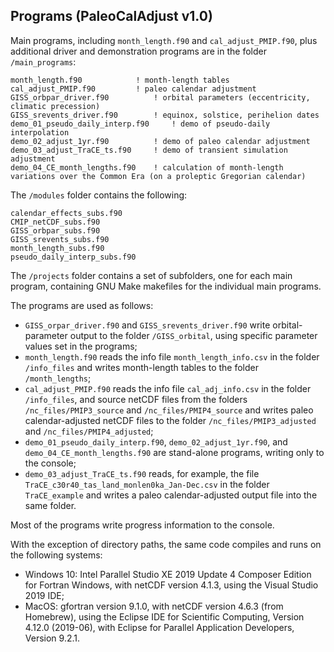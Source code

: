 ## Programs (PaleoCalAdjust v1.0) ##

Main programs, including `month_length.f90` and `cal_adjust_PMIP.f90`, plus additional driver and demonstration programs are in the folder `/main_programs`:

	month_length.f90			! month-length tables
	cal_adjust_PMIP.f90			! paleo calendar adjustment
	GISS_orbpar_driver.f90			! orbital parameters (eccentricity, climatic precession)
	GISS_srevents_driver.f90		! equinox, solstice, perihelion dates
	demo_01_pseudo_daily_interp.f90		! demo of pseudo-daily interpolation
	demo_02_adjust_1yr.f90			! demo of paleo calendar adjustment
	demo_03_adjust_TraCE_ts.f90		! demo of transient simulation adjustment
	demo_04_CE_month_lengths.f90	! calculation of month-length variations over the Common Era (on a proleptic Gregorian calendar)

The `/modules` folder contains the following:

	calendar_effects_subs.f90
	CMIP_netCDF_subs.f90
	GISS_orbpar_subs.f90
	GISS_srevents_subs.f90
	month_length_subs.f90
	pseudo_daily_interp_subs.f90

The `/projects` folder contains a set of subfolders, one for each main program, containing GNU Make makefiles for the individual main programs.

The programs are used as follows:

- `GISS_orpar_driver.f90` and `GISS_srevents_driver.f90` write orbital-parameter output to the folder `/GISS_orbital`, using specific parameter values set in the programs;
- `month_length.f90` reads the info file `month_length_info.csv` in the folder `/info_files` and writes month-length tables to the folder `/month_lengths`;
- `cal_adjust_PMIP.f90` reads the info file `cal_adj_info.csv` in the folder `/info_files`, and source netCDF files from the folders `/nc_files/PMIP3_source` and `/nc_files/PMIP4_source` and writes paleo calendar-adjusted netCDF files to the folder `/nc_files/PMIP3_adjusted` and `/nc_files/PMIP4_adjusted`;
- `demo_01_pseudo_daily_interp.f90`, `demo_02_adjust_1yr.f90`, and `demo_04_CE_month_lengths.f90` are stand-alone programs, writing only to the console;
- `demo_03_adjust_TraCE_ts.f90` reads, for example, the file `TraCE_c30r40_tas_land_monlen0ka_Jan-Dec.csv` in the folder `TraCE_example` and writes a paleo calendar-adjusted output file into the same folder.

Most of the programs write progress information to the console.

With the exception of directory paths, the same code compiles and runs on the following systems:

- Windows 10: Intel Parallel Studio XE 2019 Update 4 Composer Edition for Fortran Windows, with netCDF version 4.1.3, using the Visual Studio 2019 IDE; 
- MacOS: gfortran version 9.1.0, with netCDF version 4.6.3 (from Homebrew), using the Eclipse IDE for Scientific Computing, Version 4.12.0 (2019-06), with Eclipse for Parallel Application Developers, Version 9.2.1.